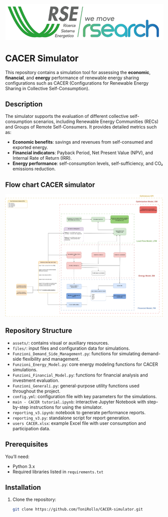 <img title="logo_RSE" src="assets\readme_images\logo_RSE.png" alt="logo_RSE" data-align="center" width="600">

# CACER Simulator

This repository contains a simulation tool for assessing the **economic**, **financial**, and **energy** performance of renewable energy sharing configurations such as CACER (Configurations for Renewable Energy Sharing in Collective Self-Consumption).

## Description

The simulator supports the evaluation of different collective self-consumption scenarios, including Renewable Energy Communities (RECs) and Groups of Remote Self-Consumers. It provides detailed metrics such as:

- **Economic benefits**: savings and revenues from self-consumed and exported energy.
- **Financial indicators**: Payback Period, Net Present Value (NPV), and Internal Rate of Return (IRR).
- **Energy performance**: self-consumption levels, self-sufficiency, and CO₂ emissions reduction.

## Flow chart CACER simulator

<img title="Flow_chart" src="assets\readme_images\Flow_chart_simulator.png" alt="Flow_chart" data-align="center" width="600">

## Repository Structure

- `assets/`: contains visual or auxiliary resources.
- `files/`: input files and configuration data for simulations.
- `Funzioni_Demand_Side_Management.py`: functions for simulating demand-side flexibility and management.
- `Funzioni_Energy_Model.py`: core energy modeling functions for CACER simulations.
- `Funzioni_Financial_Model.py`: functions for financial analysis and investment evaluation.
- `Funzioni_Generali.py`: general-purpose utility functions used throughout the project.
- `config.yml`: configuration file with key parameters for the simulations.
- `main - CACER tutorial.ipynb`: interactive Jupyter Notebook with step-by-step instructions for using the simulator.
- `reporting_v3.ipynb`: notebook to generate performance reports.
- `reporting_v3.py`: standalone script for report generation.
- `users CACER.xlsx`: example Excel file with user consumption and participation data.

## Prerequisites

You’ll need:

- Python 3.x
- Required libraries listed in `requirements.txt`

## Installation

1. Clone the repository:

   ```bash
   git clone https://github.com/ToniRollo/CACER-simulator.git
